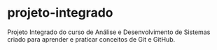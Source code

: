 # projeto-integrado
Projeto Integrado do curso de Análise e Desenvolvimento de Sistemas criado para aprender e praticar conceitos de Git e GitHub.

